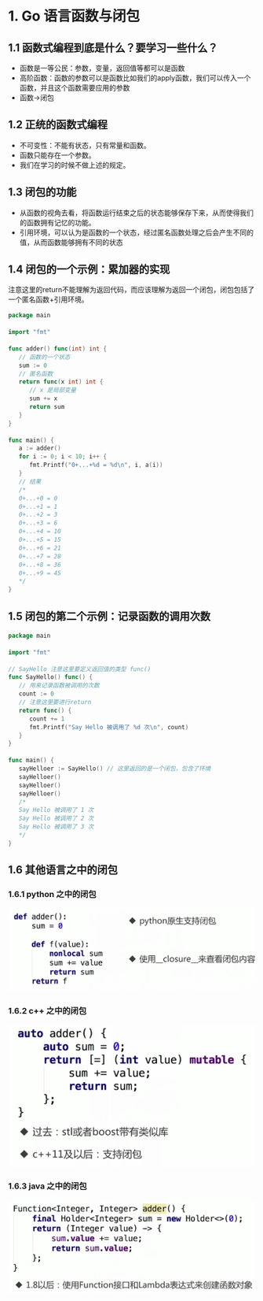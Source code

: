 # 1. Go 语言函数与闭包



## 1.1 函数式编程到底是什么？要学习一些什么？

- 函数是一等公民：参数，变量，返回值等都可以是函数
- 高阶函数：函数的参数可以是函数比如我们的apply函数，我们可以传入一个函数，并且这个函数需要应用的参数
- 函数->闭包



## 1.2 正统的函数式编程

- 不可变性：不能有状态，只有常量和函数。
- 函数只能存在一个参数。
- 我们在学习的时候不做上述的规定。



## 1.3  闭包的功能

- 从函数的视角去看，将函数运行结束之后的状态能够保存下来，从而使得我们的函数拥有记忆的功能。
- 引用环境，可以认为是函数的一个状态，经过匿名函数处理之后会产生不同的值，从而函数能够拥有不同的状态



## 1.4 闭包的一个示例：累加器的实现

注意这里的return不能理解为返回代码，而应该理解为返回一个闭包，闭包包括了一个匿名函数+引用环境。

```go
package main

import "fmt"

func adder() func(int) int {
   // 函数的一个状态
   sum := 0
   // 匿名函数
   return func(x int) int {
      // x 是局部变量
      sum += x
      return sum
   }
}

func main() {
   a := adder()
   for i := 0; i < 10; i++ {
      fmt.Printf("0+...+%d = %d\n", i, a(i))
   }
   // 结果
   /*
   0+...+0 = 0
   0+...+1 = 1
   0+...+2 = 3
   0+...+3 = 6
   0+...+4 = 10
   0+...+5 = 15
   0+...+6 = 21
   0+...+7 = 28
   0+...+8 = 36
   0+...+9 = 45
   */
}
```



## 1.5 闭包的第二个示例：记录函数的调用次数

```go
package main

import "fmt"

// SayHello 注意这里要定义返回值的类型 func()
func SayHello() func() {
   // 用来记录函数被调用的次数
   count := 0
   // 注意这里要进行return
   return func() {
      count += 1
      fmt.Printf("Say Hello 被调用了 %d 次\n", count)
   }
}

func main() {
   sayHelloer := SayHello() // 这里返回的是一个闭包，包含了环境
   sayHelloer()
   sayHelloer()
   sayHelloer()
   /*
   Say Hello 被调用了 1 次
   Say Hello 被调用了 2 次
   Say Hello 被调用了 3 次
   */
}
```



## 1.6 其他语言之中的闭包

### 1.6.1 python 之中的闭包

![image-20230114095611151](./pictures/image-20230114095611151.png)

### 1.6.2 c++ 之中的闭包

![image-20230114095733974](./pictures/image-20230114095733974.png)

### 1.6.3 java 之中的闭包

![image-20230114095835872](./pictures/image-20230114095835872.png)